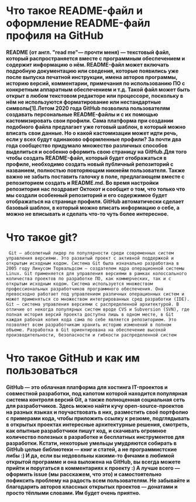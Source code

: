 # Что такое README-файл и оформление README-файл профиля на GitHub
#### README (от англ. "read me"— прочти меня) — текстовый файл, который распространяется вместе с программным обеспечением и содержит информацию о нём. README-файл может включать подробную документацию или сведения, которые появились уже после выпуска печатной инструкции, имена авторов программы, историю версий, комментарии, примечания по использованию ПО с конкретным аппаратным обеспечением и т.д. Такой файл может быть открыт в любом текстовом редакторе или процессоре, поскольку в нём не используются форматирование или нестандартные символы[1].Летом 2020 года GitHub позволила пользователям создавать персональные README-файлы и с их помощью кастомизировать свои профили. Сама платформа при создании подобного файла предлагает уже готовый шаблон, в который можно вписать свои данные. Но о какой кастомизации может идти речь, если у всех будут одинаково оформленные профили? За почти два года сообщество придумало множество различных способов выделиться и особенно оформить свою страницу на GitHub.Для того чтобы создать README-файл, который будет отображаться в профиле, необходимо создать новый публичный репозиторий с названием, полностью повторяющим никнейм пользователя. Также важно не забыть поставить галочку в поле, предлагающем вместе с репозиторием создать и README.md. Во время настройки репозитория нас поздравит Октокот и сообщит о том, что только что мы создали особенный репозиторий и его содержимое будет отображаться на странице профиля. GitHub автоматически сделает базовый шаблон, в который можно вписать информацию о себе, а можно не вписывать и сделать что-то чуть более интересное.

# Что такое git?
```
 Git — абсолютный лидер по популярности среди современных систем управления версиями. Это развитый проект с активной поддержкой и открытым исходным кодом. Система Git была изначально разработана в 2005 году Линусом Торвальдсом — создателем ядра операционной системы Linux. Git применяется для управления версиями в рамках колоссального количества проектов по разработке ПО, как коммерческих, так и с открытым исходным кодом. Система используется множеством профессиональных разработчиков программного обеспечения. Она превосходно работает под управлением различных операционных систем и может применяться со множеством интегрированных сред разработки (IDE). Git — система управления версиями с распределенной архитектурой. В отличие от некогда популярных систем вроде CVS и Subversion (SVN), где полная история версий проекта доступна лишь в одном месте, в Git каждая рабочая копия кода сама по себе является репозиторием. Это позволяет всем разработчикам хранить историю изменений в полном объеме. Разработка в Git ориентирована на обеспечение высокой производительности, безопасности и гибкости распределенной систем
```

# Что такое GitHub и как им пользоваться
#### GitHub — это облачная платформа для хостинга IT-проектов и совместной разработки, под капотом которой находится популярная система контроля версий Git, а также полноценная социальная сеть для разработчиков. Здесь можно найти кучу open-source-проектов на разных языках и поучаствовать в них, разместить своё портфолио с примерами кода, чтобы приложить ссылку к резюме, подглядывать в открытых проектах интересные архитектурные решения, смотреть, как опытные разработчики пишут код, и скачивать огромное количество полезных в разработке и бесплатных инструментов для разработки. Кстати, некоторые умельцы умудряются собирать в GitHub целые библиотеки — книг и статей, а не программистские либы :) И да, если вы недовольны какими-то фичами в любимой открытой программе и она выложена на GitHub, вы всегда можете прийти и поругаться в комментариях к проекту :) А лучше всего — оформить issue (мы расскажем, что это) и самостоятельно пофиксить проблему на радость всем пользователям. Не забывайте и благодарить авторов классных открытых проектов — донатами и просто тёплыми словами. Им будет очень приятно.
